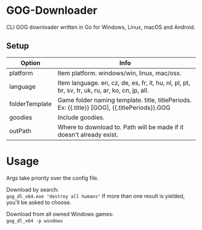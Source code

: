 # GOG-Downloader
CLI GOG downloader written in Go for Windows, Linux, macOS and Android.

## Setup
|Option|Info|
| --- | --- |
|platform|Item platform. windows/win, linux, mac/osx.
|language|Item language. en, cz, de, es, fr, it, hu, nl, pl, pt, br, sv, tr, uk, ru, ar, ko, cn, jp, all.
|folderTemplate|Game folder naming template. title, titlePeriods. Ex: {{.title}} [GOG], {{.titlePeriods}}.GOG
|goodies|Include goodies.
|outPath|Where to download to. Path will be made if it doesn't already exist.

# Usage
Args take priority over the config file.

Download by search:   
`gog_dl_x64.exe "destroy all humans"`
If more than one result is yielded, you'll be asked to choose.

Download from all owned Windows games:   
`gog_dl_x64 -p windows`
![]()
